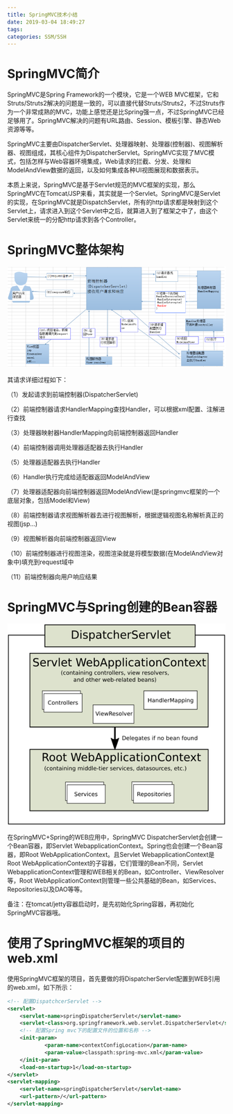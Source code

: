 ```yaml
---
title: SpringMVC技术小结
date: 2019-03-04 18:49:27
tags:
categories: SSM/SSH
---
```


# SpringMVC简介

SpringMVC是Spring Framework的一个模块，它是一个WEB MVC框架，它和Struts/Struts2解决的问题是一致的，可以直接代替Struts/Struts2，不过Struts作为一个非常成熟的MVC，功能上感觉还是比Spring强一点，不过SpringMVC已经足够用了。SpringMVC解决的问题有URL路由、Session、模板引擎、静态Web资源等等。

SpringMVC主要由DispatcherServlet、处理器映射、处理器(控制器)、视图解析器、视图组成，其核心组件为DispatcherServlet。SpringMVC实现了MVC模式，包括怎样与Web容器环境集成，Web请求的拦截、分发、处理和ModelAndView数据的返回，以及如何集成各种UI视图展现和数据表示。

本质上来说，SpringMVC是基于Servlet规范的MVC框架的实现，那么SpringMVC在Tomcat/JSP来看，其实就是一个Servlet。SpringMVC是Servlet的实现，在SpringMVC就是DispatchServlet，所有的http请求都是映射到这个Servlet上，请求进入到这个Servlet中之后，就算进入到了框架之中了，由这个Servlet来统一的分配http请求到各个Controller。

# SpringMVC整体架构

![](/images/java_springmvc_1_1.png)

其请求详细过程如下：

（1）发起请求到前端控制器(DispatcherServlet)

（2）前端控制器请求HandlerMapping查找Handler，可以根据xml配置、注解进行查找

（3）处理器映射器HandlerMapping向前端控制器返回Handler

（4）前端控制器调用处理器适配器去执行Handler

（5）处理器适配器去执行Handler

（6）Handler执行完成给适配器返回ModelAndView

（7）处理器适配器向前端控制器返回ModelAndView(是springmvc框架的一个底层对象，包括Model和View)

（8）前端控制器请求视图解析器去进行视图解析，根据逻辑视图名称解析真正的视图(jsp...)

（9）视图解析器向前端控制器返回View

（10）前端控制器进行视图渲染，视图渲染就是将模型数据(在ModelAndView对象中)填充到request域中

（11）前端控制器向用户响应结果

# SpringMVC与Spring创建的Bean容器

![](/images/java_springmvc_1_2.png)

在SpringMVC+Spring的WEB应用中，SpringMVC DispatcherServlet会创建一个Bean容器，即Servlet WebapplicationContext。Spring也会创建一个Bean容器，即Root WebApplicationContext。且Servlet WebapplicationContext是Root WebApplicationContext的子容器，它们管理的Bean不同，Servlet WebapplicationContext管理和WEB相关的Bean，如Controller、ViewResolver等，Root WebApplicationContext则管理一些公共基础的Bean，如Services、Repositories以及DAO等等。

备注：在tomcat/jetty容器启动时，是先初始化Spring容器，再初始化SpringMVC容器哦。

# 使用了SpringMVC框架的项目的web.xml

使用SpringMVC框架的项目，首先要做的将DispatcherServlet配置到WEB引用的web.xml，如下所示：

```xml
<!-- 配置DispatchcerServlet -->
<servlet>
    <servlet-name>springDispatcherServlet</servlet-name>
    <servlet-class>org.springframework.web.servlet.DispatcherServlet</servlet-class>
    <!-- 配置Spring mvc下的配置文件的位置和名称 -->
    <init-param>
            <param-name>contextConfigLocation</param-name>
            <param-value>classpath:spring-mvc.xml</param-value>
    </init-param>
    <load-on-startup>1</load-on-startup>
</servlet>
<servlet-mapping>
    <servlet-name>springDispatcherServlet</servlet-name>
    <url-pattern>/</url-pattern>
</servlet-mapping>
```
